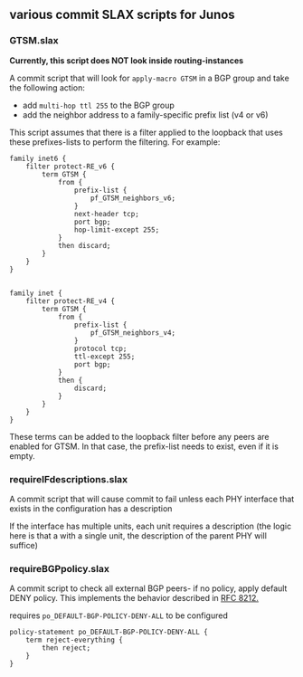 ## various commit SLAX scripts for Junos

### GTSM.slax

**Currently, this script does NOT look inside routing-instances**

A commit script that will look for ```apply-macro GTSM``` in a BGP group and take the following action:
 * add ```multi-hop ttl 255``` to the BGP group
 * add the neighbor address to a family-specific prefix list (v4 or v6)

This script assumes that there is a filter applied to the loopback that uses these prefixes-lists to perform the filtering.
For example:
```
family inet6 {
    filter protect-RE_v6 {
        term GTSM {
            from {
                prefix-list {
                    pf_GTSM_neighbors_v6;
                }
                next-header tcp;
                port bgp;
                hop-limit-except 255;
            }
            then discard;
        }
    }
}


family inet {
    filter protect-RE_v4 {
        term GTSM {
            from {
                prefix-list {
                    pf_GTSM_neighbors_v4;
                }
                protocol tcp;
                ttl-except 255;
                port bgp;
            }
            then {
                discard;
            }
        }
    }
}
```
These terms can be added to the loopback filter before any peers are enabled for GTSM.  In that case, the prefix-list
needs to exist, even if it is empty.

### requireIFdescriptions.slax

A commit script that will cause commit to fail unless each PHY interface that exists in the configuration has a description

If the interface has multiple units, each unit requires a description (the logic here is that a with a single unit, the description of the parent PHY will suffice)


### requireBGPpolicy.slax

A commit script to check all external BGP peers- if no policy, apply default DENY policy.  This implements the behavior
described in [RFC 8212.](https://tools.ietf.org/html/rfc8212 "Default External BGP (EBGP) Route Propagation Behavior without Policies")

requires `po_DEFAULT-BGP-POLICY-DENY-ALL` to be configured
```
policy-statement po_DEFAULT-BGP-POLICY-DENY-ALL {
    term reject-everything {
        then reject;
    }
}
```
